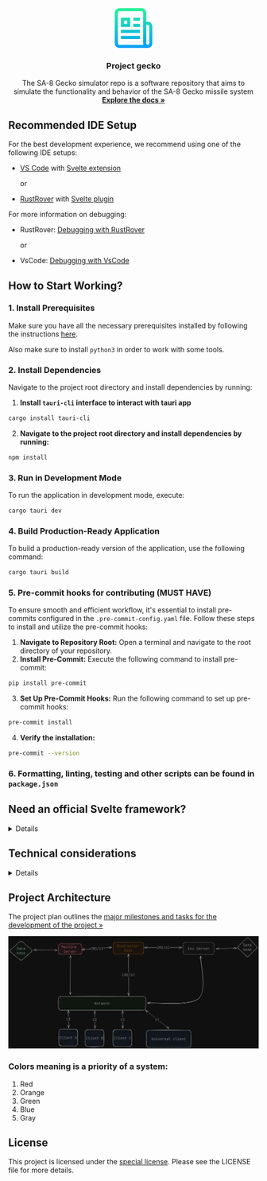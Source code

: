 <div align="center">
  <a href="https://github.com/EANsim/gecko">
    <img src=".github/img/logo.png" alt="Logo" width="80" height="80">
  </a>
  <h3 align="center">Project gecko</h3>

  <p align="center">
    The SA-8 Gecko simulator repo is a software repository that aims to simulate the functionality and behavior of the SA-8 Gecko missile system
    <br />
    <a href="https://github.com/EANsim/project-gecko-legacy/tree/master/Docs"><strong>Explore the docs »</strong></a>
    <br />
  </p>
</div>

## Recommended IDE Setup

For the best development experience, we recommend using one of the following IDE setups:

- [VS Code](https://code.visualstudio.com/)
  with [Svelte extension](https://marketplace.visualstudio.com/items?itemName=svelte.svelte-vscode)

  or

- [RustRover](https://www.jetbrains.com/rust/) with [Svelte plugin](https://plugins.jetbrains.com/plugin/12375-svelte)

For more information on debugging:

- RustRover: [Debugging with RustRover](https://tauri.app/v1/guides/debugging/rustrover/)

  or

- VsCode: [Debugging with VsCode](https://tauri.app/v1/guides/debugging/vs-code/)

## How to Start Working?

### 1. Install Prerequisites

Make sure you have all the necessary prerequisites installed by following the
instructions [here](https://tauri.app/v1/guides/getting-started/prerequisites/).

Also make sure to install `python3` in order to work with some tools.

### 2. Install Dependencies

Navigate to the project root directory and install dependencies by running:

1. **Install `tauri-cli` interface to interact with tauri app**

```bash
cargo install tauri-cli
```

2. **Navigate to the project root directory and install dependencies by running:**

```bash
npm install
```

### 3. Run in Development Mode

To run the application in development mode, execute:

```bash
cargo tauri dev
```

### 4. Build Production-Ready Application

To build a production-ready version of the application, use the following command:

```bash
cargo tauri build
```

### 5. Pre-commit hooks for contributing (MUST HAVE)

To ensure smooth and efficient workflow, it's essential to install pre-commits configured in
the `.pre-commit-config.yaml` file. Follow these steps to install and utilize the pre-commit hooks:

1. **Navigate to Repository Root:**
   Open a terminal and navigate to the root directory of your repository.
2. **Install Pre-Commit:**
   Execute the following command to install pre-commit:

```bash
pip install pre-commit
```

3. **Set Up Pre-Commit Hooks:**
   Run the following command to set up pre-commit hooks:

```bash
pre-commit install
```

4. **Verify the installation:**

```bash
pre-commit --version
```

### 6. Formatting, linting, testing  and other scripts can be found in `package.json`

## Need an official Svelte framework?

<details>

Check out [SvelteKit](https://github.com/sveltejs/kit#readme), which is also powered by Vite. Deploy anywhere with its
serverless-first approach and adapt to various platforms, with out of the box support for TypeScript, SCSS, and Less,
and easily-added support for mdsvex, GraphQL, PostCSS, Tailwind CSS, and more.

</details>

## Technical considerations

<details>

**Why use this over SvelteKit?**

- It brings its own routing solution which might not be preferable for some users.
- It is first and foremost a framework that just happens to use Vite under the hood, not a Vite app.

This template contains as little as possible to get started with Vite + TypeScript + Svelte, while taking into account
the developer experience with regards to HMR and intellisense. It demonstrates capabilities on par with the
other `create-vite` templates and is a good starting point for beginners dipping their toes into a Vite + Svelte
project.

Should you later need the extended capabilities and extensibility provided by SvelteKit, the template has been
structured similarly to SvelteKit so that it is easy to migrate.

**Why `global.d.ts` instead of `compilerOptions.types` inside `jsconfig.json` or `tsconfig.json`?**

Setting `compilerOptions.types` shuts out all other types not explicitly listed in the configuration. Using triple-slash
references keeps the default TypeScript setting of accepting type information from the entire workspace, while also
adding `svelte` and `vite/client` type information.

**Why include `.vscode/extensions.json`?**

Other templates indirectly recommend extensions via the README, but this file allows VS Code to prompt the user to
install the recommended extension upon opening the project.

**Why enable `allowJs` in the TS template?**

While `allowJs: false` would indeed prevent the use of `.js` files in the project, it does not prevent the use of
JavaScript syntax in `.svelte` files. In addition, it would force `checkJs: false`, bringing the worst of both worlds:
not being able to guarantee the entire codebase is TypeScript, and also having worse typechecking for the existing
JavaScript. In addition, there are valid use cases in which a mixed codebase may be relevant.

**Why is HMR not preserving my local component state?**

HMR state preservation comes with a number of gotchas! It has been disabled by default in both `svelte-hmr`
and `@sveltejs/vite-plugin-svelte` due to its often surprising behavior. You can read the
details [here](https://github.com/rixo/svelte-hmr#svelte-hmr).

If you have state that's important to retain within a component, consider creating an external store which would not be
replaced by HMR.

```ts
// store.ts
// An extremely simple external store
import {writable} from 'svelte/store'

export default writable(0)
```

</details>

## Project Architecture

The project plan outlines
the [major milestones and tasks for the development of the project »](https://github.com/EANsim/gecko/milestones)

![Image](.github/img/project_arch.png)

### Colors meaning is a priority of a system:

1. Red
2. Orange
3. Green
4. Blue
5. Gray

## License

This project is licensed under the [special license](LICENSE). Please see the LICENSE file for more details.
